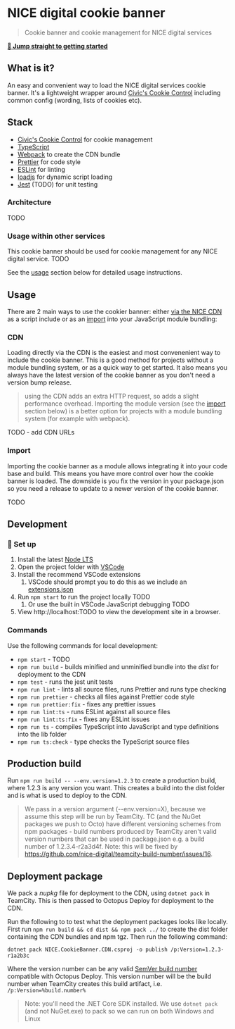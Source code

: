 # NICE digital cookie banner

> Cookie banner and cookie management for NICE digital services

[**:rocket: Jump straight to getting started**](#rocket-set-up)

## What is it?

An easy and convenient way to load the NICE digital services cookie banner. It's a lightweight wrapper around [Civic's Cookie Control](https://www.civicuk.com/cookie-control) including common config (wording, lists of cookies etc).

## Stack

- [Civic's Cookie Control](https://www.civicuk.com/cookie-control) for cookie management
- [TypeScript](https://www.typescriptlang.org/)
- [Webpack](https://webpack.js.org/) to create the CDN bundle
- [Prettier](https://prettier.io/) for code style
- [ESLint](https://eslint.org/) for linting
- [loadjs](https://github.com/muicss/loadjs) for dynamic script loading
- [Jest](https://jestjs.io/) (TODO) for unit testing

### Architecture

TODO

### Usage within other services

This cookie banner should be used for cookie management for any NICE digital service. TODO

See the [usage](#usage) section below for detailed usage instructions.

## Usage

There are 2 main ways to use the cookier banner: either [via the NICE CDN](#cdn) as a script include or as an [import](#import) into your JavaScript module bundling:

### CDN

Loading directly via the CDN is the easiest and most convenenient way to include the cookie banner. This is a good method for projects without a module bundling system, or as a quick way to get started. It also means you always have the latest version of the cookie banner as you don't need a version bump release.

> using the CDN adds an extra HTTP request, so adds a slight performance overhead. Importing the module version (see the [import](#import) section below) is a better option for projects with a module bundling system (for example with webpack).

TODO - add CDN URLs

### Import

Importing the cookie banner as a module allows integrating it into your code base and build. This means you have more control over how the cookie banner is loaded. The downside is you fix the version in your package.json so you need a release to update to a newer version of the cookie banner.

TODO

## Development

### :rocket: Set up

1. Install the latest [Node LTS](https://nodejs.org/en/)
2. Open the project folder with [VSCode](https://code.visualstudio.com/)
3. Install the recommend VSCode extensions
   1. VSCode should prompt you to do this as we include an [extensions.json](.vscode/extensions.json)
4. Run `npm start` to run the project locally TODO
   1. Or use the built in VSCode JavaScript debugging TODO
5. View http://localhost:TODO to view the development site in a browser.

### Commands

Use the following commands for local development:

- `npm start` - TODO
- `npm run build` - builds minified and unminified bundle into the _dist_ for deployment to the CDN
- `npm test` - runs the jest unit tests
- `npm run lint` - lints all source files, runs Prettier and runs type checking
- `npm run prettier` - checks all files against Prettier code style
- `npm run prettier:fix` - fixes any prettier issues
- `npm run lint:ts` - runs ESLint against all source files
- `npm run lint:ts:fix` - fixes any ESLint issues
- `npm run ts` - compiles TypeScript into JavaScript and type definitions into the lib folder
- `npm run ts:check` - type checks the TypeScript source files

## Production build

Run `npm run build -- --env.version=1.2.3` to create a production build, where 1.2.3 is any version you want. This creates a build into the dist folder and is what is used to deploy to the CDN.

> We pass in a version argument (--env.version=X), because we assume this step will be run by TeamCity. TC (and the NuGet packages we push to Octo) have different versioning schemes from npm packages - build numbers produced by TeamCity aren't valid version numbers that can be used in package.json e.g. a build number of 1.2.3.4-r2a3d4f. Note: this will be fixed by https://github.com/nice-digital/teamcity-build-number/issues/16.

## Deployment package

We pack a _nupkg_ file for deployment to the CDN, using `dotnet pack` in TeamCity. This is then passed to Octopus Deploy for deployment to the CDN.

Run the following to to test what the deployment packages looks like locally. First run `npm run build && cd dist && npm pack ../` to create the dist folder containing the CDN bundles and npm tgz. Then run the following command:

```
dotnet pack NICE.CookieBanner.CDN.csproj -o publish /p:Version=1.2.3-r1a2b3c
```

Where the version number can be any valid [SemVer build number](https://octopus.com/blog/semver2) compatible with Octopus Deploy. This version number will be the build number when TeamCity creates this build artifact, i.e. `/p:Version=%build.number%`

> Note: you'll need the .NET Core SDK installed. We use `dotnet pack` (and not NuGet.exe) to pack so we can run on both Windows and Linux
